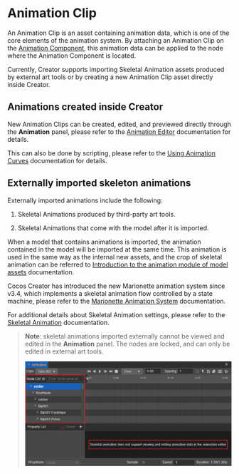 # Animation Clip

An Animation Clip is an asset containing animation data, which is one of the core elements of the animation system. By attaching an Animation Clip on the [Animation Component](animation-comp.md), this animation data can be applied to the node where the Animation Component is located.

Currently, Creator supports importing Skeletal Animation assets produced by external art tools or by creating a new Animation Clip asset directly inside Creator.

## Animations created inside Creator

New Animation Clips can be created, edited, and previewed directly through the **Animation** panel, please refer to the [Animation Editor](animation.md) documentation for details.

This can also be done by scripting, please refer to the [Using Animation Curves](use-animation-curve.md) documentation for details.

## Externally imported skeleton animations

Externally imported animations include the following:

1. Skeletal Animations produced by third-party art tools.

2. Skeletal Animations that come with the model after it is imported.

When a model that contains animations is imported, the animation contained in the model will be imported at the same time. This animation is used in the same way as the internal new assets, and the crop of skeletal animation can be referred to [Introduction to the animation module of model assets](../asset/model/mesh.md) documentation.

Cocos Creator has introduced the new Marionette animation system since v3.4, which implements a skeletal animation flow controlled by a state machine, please refer to the [Marionette Animation System](./marionette/index.md) documentation.

For additional details about Skeletal Animation settings, please refer to the [Skeletal Animation](skeletal-animation.md) documentation.

> **Note**: skeletal animations imported externally cannot be viewed and edited in the **Animation** panel. The nodes are locked, and can only be edited in external art tools.
>
> ![skeletal animation](animation-clip/skeletal-animation.png)
